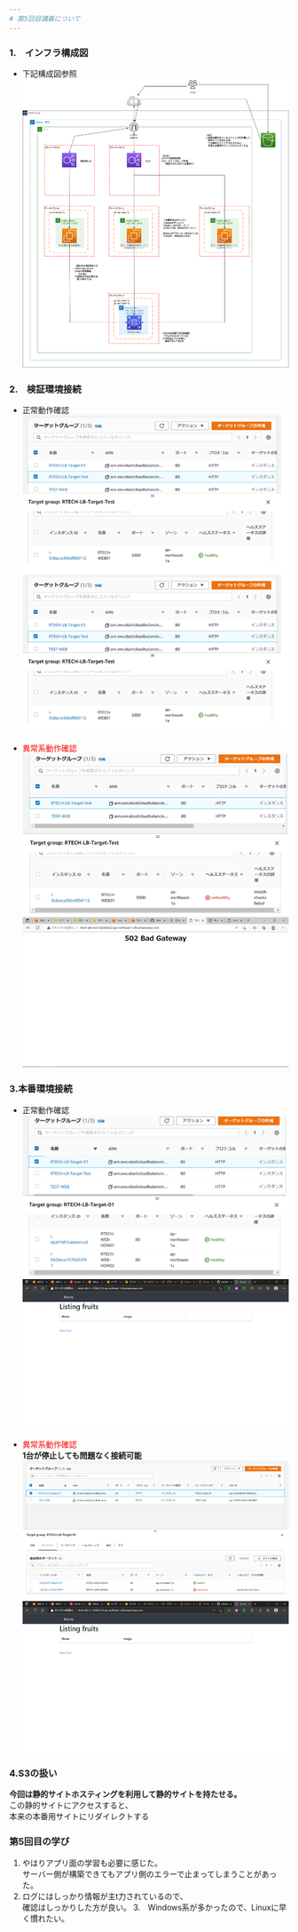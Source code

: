 ```yaml
---
# 第5回目講義について
---
```


### 1.　インフラ構成図
* 下記構成図参照  
![構成図](./images/lecture05_kouseizu.png "kouseizu")

### 2.　検証環境接続

* 正常動作確認  
![正常系01](./images/Lecture05_kenshou_OK_01.png "kenshouseijou01")  
![正常系02](./images/Lecture05_kenshou_OK_01.png "kenshouseijou02")  
  
* <font color="red">異常系動作確認</font>  
![異常系01](./images/Lecture05_kenshou_NG_01.png "kenshouijou01")  
![異常系02](./images/Lecture05_kenshou_NG_02.png "kenshouijou02")  

### 3.本番環境接続

* 正常動作確認  
![正常系01](./images/Lecture05_honban_OK_01.png "honbanseijou01")  
![正常系02](./images/Lecture05_honban_OK_02.png "honbanseijou02")  

* <font color="red">異常系動作確認</font>  
**1台が停止しても問題なく接続可能**  
![異常系01](./images/Lecture05_honban_NG_01.png "honbanijou01")  
![異常系02](./images/Lecture05_honban_NG_02.png "honbanijou02")  

### 4.S3の扱い

**今回は静的サイトホスティングを利用して静的サイトを持たせる。**  
  この静的サイトにアクセスすると、  
  本来の本番用サイトにリダイレクトする
  
### 第5回目の学び

1. やはりアプリ面の学習も必要に感じた。  
サーバー側が構築できてもアプリ側のエラーで止まってしまうことがあった。  
2. ログにはしっかり情報が主t力されているので、  
確認はしっかりした方が良い。
3.　Windows系が多かったので、Linuxに早く慣れたい。